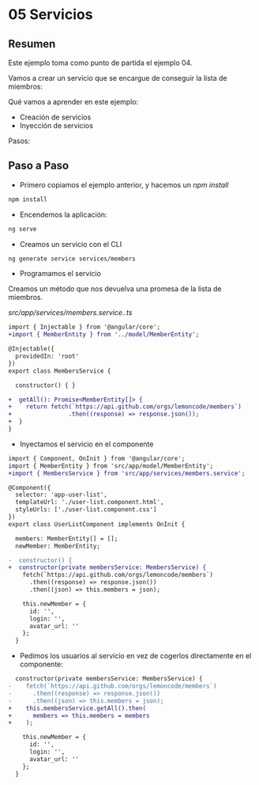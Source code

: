 # 05 Servicios

## Resumen

Este ejemplo toma como punto de partida el ejemplo 04.

Vamos a crear un servicio que se encargue de conseguir la lista de miembros:

Qué vamos a aprender en este ejemplo:

- Creación de servicios
- Inyección de servicios

Pasos:

## Paso a Paso

- Primero copiamos el ejemplo anterior, y hacemos un _npm install_

```bash
npm install
```

- Encendemos la aplicación:

```bash
ng serve
```

- Creamos un servicio con el CLI

```bash
ng generate service services/members
```

- Programamos el servicio

Creamos un método que nos devuelva una promesa de la lista de miembros.

_src/app/services/members.service..ts_

```diff
import { Injectable } from '@angular/core';
+import { MemberEntity } from '../model/MemberEntity';

@Injectable({
  providedIn: 'root'
})
export class MembersService {

  constructor() { }

+  getAll(): Promise<MemberEntity[]> {
+    return fetch(`https://api.github.com/orgs/lemoncode/members`)
+                .then((response) => response.json());
+  }
}
```

- Inyectamos el servicio en el componente

```diff
import { Component, OnInit } from '@angular/core';
import { MemberEntity } from 'src/app/model/MemberEntity';
+import { MembersService } from 'src/app/services/members.service';

@Component({
  selector: 'app-user-list',
  templateUrl: './user-list.component.html',
  styleUrls: ['./user-list.component.css']
})
export class UserListComponent implements OnInit {

  members: MemberEntity[] = [];
  newMember: MemberEntity;

-  constructor() {
+  constructor(private membersService: MembersService) {
    fetch(`https://api.github.com/orgs/lemoncode/members`)
      .then((response) => response.json())
      .then((json) => this.members = json);

    this.newMember = {
      id: '',
      login: '',
      avatar_url: ''
    };
  }
```

- Pedimos los usuarios al servicio en vez de cogerlos directamente en el componente:

```diff
  constructor(private membersService: MembersService) {
-    fetch(`https://api.github.com/orgs/lemoncode/members`)
-      .then((response) => response.json())
-      .then((json) => this.members = json);
+    this.membersService.getAll().then(
+      members => this.members = members
+    );

    this.newMember = {
      id: '',
      login: '',
      avatar_url: ''
    };
  }
```
